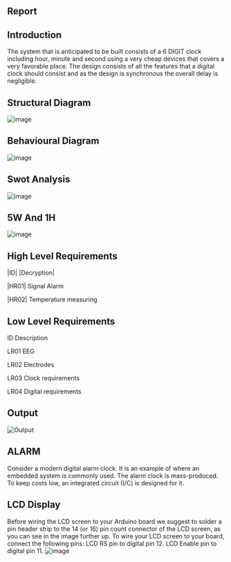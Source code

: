 Report
---------------------------------------
Introduction
---------------------------------------
The system that is anticipated to be built consists of a 6 DIGIT clock including hour, minute and second using a very cheap devices that covers a very favorable place. The design consists of all the features that a digital clock should consist and as the design is synchronous the overall delay is negligible.


Structural Diagram
--------------------------------------
![image](https://user-images.githubusercontent.com/98965702/157292421-f8a714ae-9d73-49d3-b8ed-a6a6025d18bc.png)


Behavioural Diagram
--------------------------------------
![image](https://user-images.githubusercontent.com/98965702/157292615-d6b63b53-3a9f-4f9f-a89c-6273ff9edcbd.png)


Swot Analysis
--------------------------------------
![image](https://user-images.githubusercontent.com/98965702/157292907-7939b0d4-9d24-4195-89a1-ebcf9f6476c5.png)


5W And 1H
---------------------------------------
![image](https://user-images.githubusercontent.com/98965702/157293129-81d2d628-18a6-4a04-8974-6aaf3c42c991.png)


High Level Requirements
---------------------------------------
|ID|	|Decryption|


|HR01|	Signal Alarm


|HR02|	Temperature measuring


Low Level Requirements
----------------------------------------
ID	Description


LR01	EEG 


LR02	Electrodes


LR03	Clock requirements


LR04	Digital requirements

Output
-----------------------------------
![Output](https://user-images.githubusercontent.com/98965702/157294415-f4abbc0c-a8ba-4488-9531-fc85d6f4aa96.png)


ALARM
--------------------------------
Consider a modern digital alarm clock. It is an example of where an embedded system is commonly used. The alarm clock is mass-produced. To keep costs low, an integrated circuit
(I/C) is designed for it.

LCD Display
-------------------------------------------
Before wiring the LCD screen to your Arduino board we suggest to solder a pin header strip to the 14 (or 16) pin count connector of the LCD screen, as you can see in the image further up. To wire your LCD screen to your board, connect the following pins: LCD RS pin to digital pin 12. LCD Enable pin to digital pin 11. 
![image](https://user-images.githubusercontent.com/98965702/157295537-e89f74cc-cd5e-4505-9376-0b0a047ba586.png)
